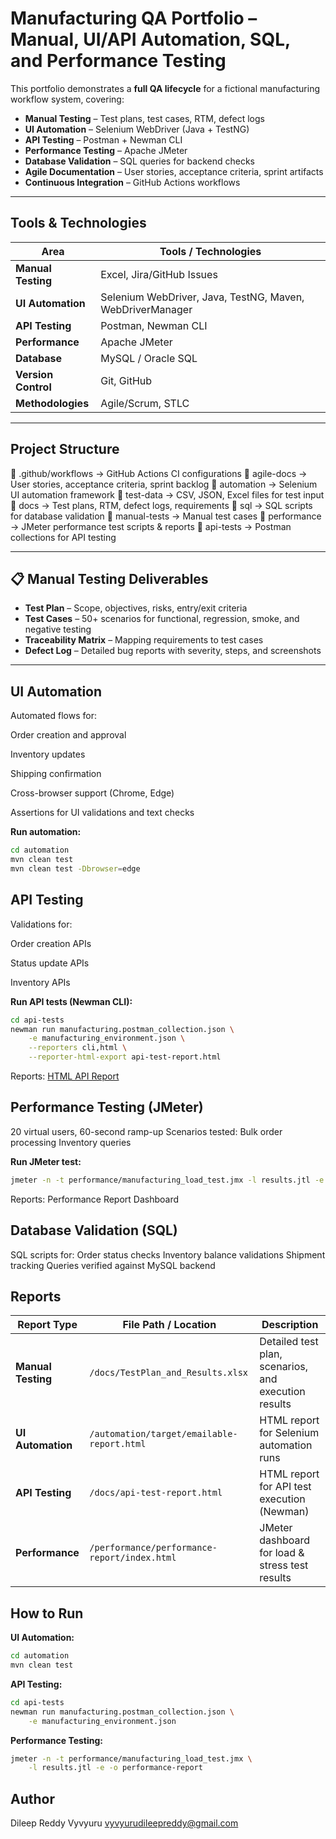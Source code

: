 # Manufacturing QA Portfolio – Manual, UI/API Automation, SQL, and Performance Testing

This portfolio demonstrates a **full QA lifecycle** for a fictional manufacturing workflow system, covering:

- **Manual Testing** – Test plans, test cases, RTM, defect logs
- **UI Automation** – Selenium WebDriver (Java + TestNG)
- **API Testing** – Postman + Newman CLI
- **Performance Testing** – Apache JMeter
- **Database Validation** – SQL queries for backend checks
- **Agile Documentation** – User stories, acceptance criteria, sprint artifacts
- **Continuous Integration** – GitHub Actions workflows

---

## Tools & Technologies

| Area                 | Tools / Technologies |
|----------------------|----------------------|
| **Manual Testing**   | Excel, Jira/GitHub Issues |
| **UI Automation**    | Selenium WebDriver, Java, TestNG, Maven, WebDriverManager |
| **API Testing**      | Postman, Newman CLI |
| **Performance**      | Apache JMeter |
| **Database**         | MySQL / Oracle SQL |
| **Version Control**  | Git, GitHub |
| **Methodologies**    | Agile/Scrum, STLC |

---

## Project Structure
📂 .github/workflows     → GitHub Actions CI configurations
📂 agile-docs            → User stories, acceptance criteria, sprint backlog
📂 automation            → Selenium UI automation framework
📂 test-data              → CSV, JSON, Excel files for test input
📂 docs                   → Test plans, RTM, defect logs, requirements
📂 sql                    → SQL scripts for database validation
📂 manual-tests           → Manual test cases
📂 performance            → JMeter performance test scripts & reports
📂 api-tests              → Postman collections for API testing


---

## 📋 Manual Testing Deliverables

- **Test Plan** – Scope, objectives, risks, entry/exit criteria
- **Test Cases** – 50+ scenarios for functional, regression, smoke, and negative testing
- **Traceability Matrix** – Mapping requirements to test cases
- **Defect Log** – Detailed bug reports with severity, steps, and screenshots

---

## UI Automation
Automated flows for:

Order creation and approval

Inventory updates

Shipping confirmation

Cross-browser support (Chrome, Edge)

Assertions for UI validations and text checks

**Run automation:**
```bash
cd automation
mvn clean test
mvn clean test -Dbrowser=edge
```

## API Testing
Validations for:

Order creation APIs

Status update APIs

Inventory APIs

**Run API tests (Newman CLI):**
```bash
cd api-tests
newman run manufacturing.postman_collection.json \
    -e manufacturing_environment.json \
    --reporters cli,html \
    --reporter-html-export api-test-report.html
```

Reports:
[HTML API Report](surefire-reports/emailable-report.html)

## Performance Testing (JMeter)
20 virtual users, 60-second ramp-up
Scenarios tested:
Bulk order processing
Inventory queries

**Run JMeter test:**
```bash
jmeter -n -t performance/manufacturing_load_test.jmx -l results.jtl -e -o performance-report
```

Reports:
Performance Report Dashboard

## Database Validation (SQL)
SQL scripts for:
Order status checks
Inventory balance validations
Shipment tracking
Queries verified against MySQL backend

## Reports
| Report Type        | File Path / Location                         | Description                                          |
| ------------------ | -------------------------------------------- | ---------------------------------------------------- |
| **Manual Testing** | `/docs/TestPlan_and_Results.xlsx`            | Detailed test plan, scenarios, and execution results |
| **UI Automation**  | `/automation/target/emailable-report.html`   | HTML report for Selenium automation runs             |
| **API Testing**    | `/docs/api-test-report.html`                 | HTML report for API test execution (Newman)          |
| **Performance**    | `/performance/performance-report/index.html` | JMeter dashboard for load & stress test results      |


## How to Run
**UI Automation:**
```bash
cd automation
mvn clean test
```

**API Testing:**
```bash
cd api-tests
newman run manufacturing.postman_collection.json \
    -e manufacturing_environment.json
```

**Performance Testing:**
```bash
jmeter -n -t performance/manufacturing_load_test.jmx \
    -l results.jtl -e -o performance-report
```

## Author

Dileep Reddy Vyvyuru
vyvyurudileepreddy@gmail.com
